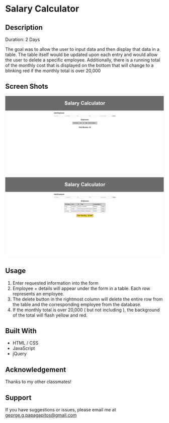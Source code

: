 # Salary Calculator

## Description

Duration: 2 Days

The goal was to allow the user to input data and then display that data in a table.
The table itself would be updated upon each entry and would allow the user to delete a specific employee.
Additionally, there is a running total of the monthly cost that is displayed on the bottom that will change to a blinking red if the monthly total is over 20,000

## Screen Shots

![Empty](\img\jquery-salary-calculator.png)
![Full](\img\jquery-salary-calculator-data.png)

## Usage

1. Enter requested information into the form
2. Employee + details will appear under the form in a table. Each row represents an employee.
3. The delete button in the rightmost column will delete the entire row from the table and the
   corresponding employee from the database.
4. If the monthly total is over 20,000 ( but not including ), the background of the total will flash
   yellow and red.

## Built With

- HTML / CSS
- JavaScript
- jQuery

## Acknowledgement

Thanks to my other classmates!

## Support

If you have suggestions or issues, please email me at george.g.papagapitos@gmail.com
